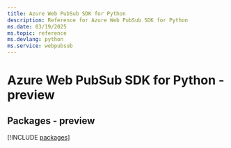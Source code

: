```yaml
---
title: Azure Web PubSub SDK for Python
description: Reference for Azure Web PubSub SDK for Python
ms.date: 03/19/2025
ms.topic: reference
ms.devlang: python
ms.service: webpubsub
---
```

# Azure Web PubSub SDK for Python - preview
## Packages - preview
[!INCLUDE [packages](web-pubsub-index.md)]